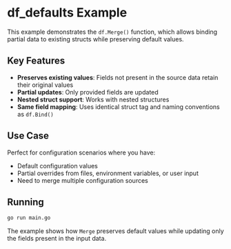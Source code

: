 # df_defaults Example

This example demonstrates the `df.Merge()` function, which allows binding partial data to existing structs while preserving default values.

## Key Features

- **Preserves existing values**: Fields not present in the source data retain their original values
- **Partial updates**: Only provided fields are updated
- **Nested struct support**: Works with nested structures
- **Same field mapping**: Uses identical struct tag and naming conventions as `df.Bind()`

## Use Case

Perfect for configuration scenarios where you have:
- Default configuration values
- Partial overrides from files, environment variables, or user input
- Need to merge multiple configuration sources

## Running

```bash
go run main.go
```

The example shows how `Merge` preserves default values while updating only the fields present in the input data.